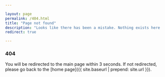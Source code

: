```yaml
---

layout: page
permalink: /404.html
title: "Page not found"
description: "Looks like there has been a mistake. Nothing exists here."
redirect: true

---
```


### 404

You will be redirected to the main page within 3 seconds. If not redirected, please go back to the [home page]({{ site.baseurl | prepend: site.url }}).
